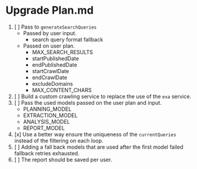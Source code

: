 # Upgrade Plan.md

1. [ ] Pass to `generateSearchQueries`
    - Passed by user input.
      - search query format fallback
    - Passed on user plan.
      - MAX_SEARCH_RESULTS
      - startPublishedDate
      - endPublishedDate
      - startCrawlDate
      - endCrawlDate
      - excludeDomains
      - MAX_CONTENT_CHARS
2. [ ] Build a custom crawling service to replace the use of the `exa` service.
3. [ ] Pass the used models passed on the user plan and input.
   - PLANNING_MODEL
   - EXTRACTION_MODEL
   - ANALYSIS_MODEL
   - REPORT_MODEL
4. [x] Use a better way ensure the uniqueness of the `currentQueries` instead of the filtering on each loop.
5. [ ] Adding a fall back models that are used after the first model failed fallback retries exhausted.
6. [ ] The report should be saved per user.
